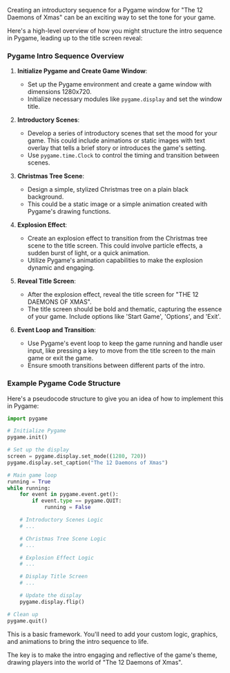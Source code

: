 Creating an introductory sequence for a Pygame window for "The 12 Daemons of Xmas" can be an exciting way to set the tone for your game. 

Here's a high-level overview of how you might structure the intro sequence in Pygame, leading up to the title screen reveal:

### Pygame Intro Sequence Overview

1. **Initialize Pygame and Create Game Window**:
   - Set up the Pygame environment and create a game window with dimensions 1280x720.
   - Initialize necessary modules like `pygame.display` and set the window title.

2. **Introductory Scenes**:
   - Develop a series of introductory scenes that set the mood for your game. This could include animations or static images with text overlay that tells a brief story or introduces the game's setting.
   - Use `pygame.time.Clock` to control the timing and transition between scenes.

3. **Christmas Tree Scene**:
   - Design a simple, stylized Christmas tree on a plain black background.
   - This could be a static image or a simple animation created with Pygame's drawing functions.

4. **Explosion Effect**:
   - Create an explosion effect to transition from the Christmas tree scene to the title screen. This could involve particle effects, a sudden burst of light, or a quick animation.
   - Utilize Pygame's animation capabilities to make the explosion dynamic and engaging.

5. **Reveal Title Screen**:
   - After the explosion effect, reveal the title screen for "THE 12 DAEMONS OF XMAS".
   - The title screen should be bold and thematic, capturing the essence of your game. Include options like 'Start Game', 'Options', and 'Exit'.

6. **Event Loop and Transition**:
   - Use Pygame's event loop to keep the game running and handle user input, like pressing a key to move from the title screen to the main game or exit the game.
   - Ensure smooth transitions between different parts of the intro.

### Example Pygame Code Structure

Here's a pseudocode structure to give you an idea of how to implement this in Pygame:

```python
import pygame

# Initialize Pygame
pygame.init()

# Set up the display
screen = pygame.display.set_mode((1280, 720))
pygame.display.set_caption("The 12 Daemons of Xmas")

# Main game loop
running = True
while running:
    for event in pygame.event.get():
        if event.type == pygame.QUIT:
            running = False

    # Introductory Scenes Logic
    # ...

    # Christmas Tree Scene Logic
    # ...

    # Explosion Effect Logic
    # ...

    # Display Title Screen
    # ...

    # Update the display
    pygame.display.flip()

# Clean up
pygame.quit()
```

This is a basic framework. You'll need to add your custom logic, graphics, and animations to bring the intro sequence to life.

The key is to make the intro engaging and reflective of the game's theme, drawing players into the world of "The 12 Daemons of Xmas".

